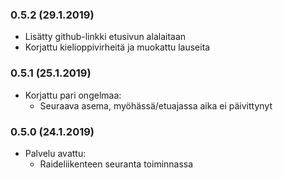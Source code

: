 ### 0.5.2 (29.1.2019)
* Lisätty github-linkki etusivun alalaitaan
* Korjattu kielioppivirheitä ja muokattu lauseita

### 0.5.1 (25.1.2019)

* Korjattu pari ongelmaa:
    * Seuraava asema, myöhässä/etuajassa aika ei päivittynyt

### 0.5.0 (24.1.2019)

* Palvelu avattu:
    * Raideliikenteen seuranta toiminnassa
